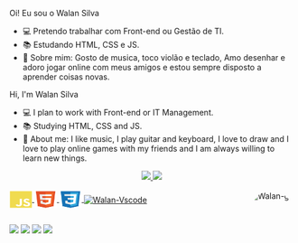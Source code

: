 Oi! Eu sou o Walan Silva

- 💻 Pretendo trabalhar com Front-end ou Gestão de TI.
- 📚 Estudando HTML, CSS e JS.
- 💬 Sobre mim: Gosto de musica, toco violão e teclado, Amo desenhar e adoro jogar online com meus amigos e estou sempre disposto a aprender coisas novas.


Hi, I'm Walan Silva

- 💻 I plan to work with Front-end or IT Management.
- 📚 Studying HTML, CSS and JS.
- 💬 About me: I like music, I play guitar and keyboard, I love to draw and I love to play online games with my friends and I am always willing to learn new things.

<div align="center">
  <a href="https://github.com/WalanHSilva">
  <img height="150em" src="https://github-readme-stats.vercel.app/api?username=WalanHSilva&show_icons=true&theme=gruvbox&include_all_commits=true&count_private=true"/>
  <img height="150em" src="https://github-readme-stats.vercel.app/api/top-langs/?username=WalanHSilva&layout=compact&langs_count=7&theme=gruvbox"/>
</div>
  
   
  <div style="display: inline_block"><br>
  <img align="center" alt="Walan-Js" height="30" width="40" src="https://raw.githubusercontent.com/devicons/devicon/master/icons/javascript/javascript-plain.svg">
  <img align="center" alt="Walan-HTML" height="30" width="40" src="https://raw.githubusercontent.com/devicons/devicon/master/icons/html5/html5-original.svg">
  <img align="center" alt="Walan-CSS" height="30" width="40" src="https://raw.githubusercontent.com/devicons/devicon/master/icons/css3/css3-original.svg">
  <img align="center" alt="Walan-Vscode" height="30" width="40" src="https://cdn.jsdelivr.net/gh/devicons/devicon/icons/vscode/vscode-original.svg" />
  <img align="right" alt="Walan-gif" height="150" style="border-radius:50px;" src="https://cdn.discordapp.com/attachments/772164504191631384/942785289716371477/WhatsApp-Video-2022-02-14-at-11.07.44_1.gif">
</div>
  
   
  ##
  
  <div>
  <a href="https://www.instagram.com/_walan._/" target="_blank"><img src="https://img.shields.io/badge/-Instagram-%23E4405F?style=for-the-badge&logo=instagram&logoColor=white" target="_blank"></a>
 	<a href="https://www.twitch.tv/walahcs" target="_blank"><img src="https://img.shields.io/badge/Twitch-9146FF?style=for-the-badge&logo=twitch&logoColor=white" target="_blank"></a>
  <a href = "mailto:walanhcs@gmail.com"><img src="https://img.shields.io/badge/-Gmail-%23333?style=for-the-badge&logo=gmail&logoColor=white" target="_blank"></a>
  <a href="https://www.linkedin.com/in/walan-silva-301821199/" target="_blank"><img src="https://img.shields.io/badge/-LinkedIn-%230077B5?style=for-the-badge&logo=linkedin&logoColor=white" target="_blank"></a> 
  </div>
  

  
